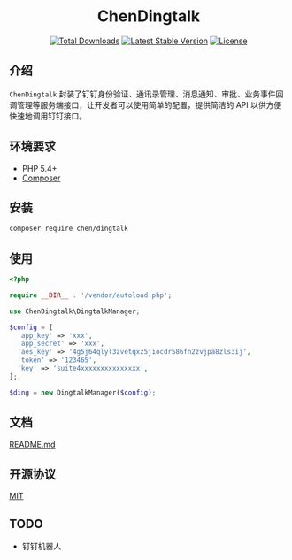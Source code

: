 <h1 align="center"> ChenDingtalk </h1>

<p align="center">
<a href="https://packagist.org/packages/chen/dingtalk"><img src="https://poser.pugx.org/chen/dingtalk/d/total.svg" alt="Total Downloads"></a>
<a href="https://packagist.org/packages/chen/dingtalk"><img src="https://poser.pugx.org/chen/dingtalk/v/stable.svg" alt="Latest Stable Version"></a>
<a href="https://packagist.org/packages/chen/dingtalk"><img src="https://poser.pugx.org/chen/dingtalk/license.svg" alt="License"></a>
</p>

## 介绍
`ChenDingtalk` 封装了钉钉身份验证、通讯录管理、消息通知、审批、业务事件回调管理等服务端接口，让开发者可以使用简单的配置，提供简洁的 API 以供方便快速地调用钉钉接口。

## 环境要求
* PHP 5.4+
* [Composer](https://getcomposer.org/)

## 安装
```bash
composer require chen/dingtalk
```

## 使用
```php
<?php

require __DIR__ . '/vendor/autoload.php';

use ChenDingtalk\DingtalkManager;

$config = [
  'app_key' => 'xxx',
  'app_secret' => 'xxx',
  'aes_key' => '4g5j64qlyl3zvetqxz5jiocdr586fn2zvjpa8zls3ij',
  'token' => '123465',
  'key' => 'suite4xxxxxxxxxxxxxxx',
];

$ding = new DingtalkManager($config);
```

## 文档
[README.md](docs/README.md)

## 开源协议
[MIT](LICENSE)

## TODO
* 钉钉机器人

